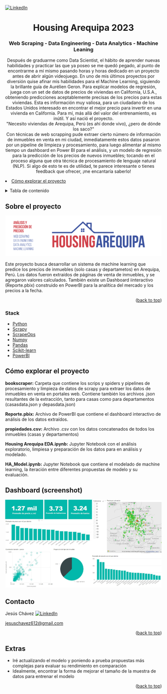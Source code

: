 <!-- Improved compatibility of back to top link: See: https://github.com/othneildrew/Best-README-Template/pull/73 -->
<a name="readme-top"></a>
<!--
*** Thanks for checking out the Best-README-Template. If you have a suggestion
*** that would make this better, please fork the repo and create a pull request
*** or simply open an issue with the tag "enhancement".
*** Don't forget to give the project a star!
*** Thanks again! Now go create something AMAZING! :D
-->




<!-- PROJECT SHIELDS -->
<!--
*** I'm using markdown "reference style" links for readability.
*** Reference links are enclosed in brackets [ ] instead of parentheses ( ).
*** See the bottom of this document for the declaration of the reference variables
*** for contributors-url, forks-url, etc. This is an optional, concise syntax you may use.
*** https://www.markdownguide.org/basic-syntax/#reference-style-links
-->

[![LinkedIn][linkedin-shield]][linkedin-url]


<h1 align="center">Housing Arequipa 2023</h1>
<h3 align="center">Web Scraping - Data Engineering - Data Analytics - Machine Leaning</h3>

  <p align="center">
    Después de graduarme como Data Scientist, el hábito de aprender nuevas habilidades y practicar las que ya poseo se me quedó pegado, al punto de encontrarme a mí mismo pasando horas y horas dedicado en un proyecto antes de abrir algún videojuego. En uno de mis últimos proyectos por diversión quise afinar mis habilidades para el Machine Learning, siguiendo la brillante guía de Aurélien Geron. Para explicar modelos de regresión, juega con un set de datos de precios de viviendas en California, U.S.A., obteniendo predicciones aceptablemente precisas de los precios para estas viviendas. Esta es información muy valiosa, para un ciudadano de los Estados Unidos interesado en encontrar el mejor precio para invertir en una vivienda en California. Para mí, más allá del valor del entrenamiento, es inútil. Y así nació el proyecto.<br />
    "Necesito viviendas de Arequipa, Perú (es ahí donde vivo), ¿pero de dónde los saco?"<br />
    Con técnicas de web scrapping pude extraer cierto número de información de inmuebles en venta en mi ciudad, inmediatamente estos datos pasaron por un pipeline de limpieza y procesamiento, para luego alimentar al mismo tiempo un dashboard en Power BI para el análisis, y un modelo de regresión para la predicción de los precios de nuevos inmuebles; tocando en el proceso alguna que otra técnica de procesamiento de lenguaje natural (NLP). Si algo de esto te es de utilidad, te parece interesante o tienes feedback que ofrecer, ¡me encantaría saberlo!
    <br />
    <li><a href="#cómo-explorar-el-proyecto">Cómo explorar el proyecto</a>
    <br />

  </p>
</div>



<!-- TABLE OF CONTENTS -->
<details>
  <summary>Tabla de contenido</summary>
  <ol>
    <li>
      <a href="#sobre-el-proyecto">Sobre el proyecto</a>
      <ul>
        <li><a href="#stack">Stack</a></li>
      </ul>
    </li>
    <li><a href="#cómo-explorar-el-proyecto">Cómo explorar el proyecto</a>
    <li><a href="#dashboard">Dashboard (screenshot)</a>
    <li><a href="#contacto">Contacto</a></li>
    <li><a href="#extras">Extras</a></li>
  </ol>
</details>



<!-- ABOUT THE PROJECT -->
## Sobre el proyecto

<img src="src/portada_housing-02.jpg"><br>

Este proyecto busca desarrollar un sistema de machine learning que predice los precios de inmuebles (solo casas y departametos) en Arequipa, Perú.
Los datos fueron extraídos de páginas de venta de inmuebles, y se agregaron valores calculados.
También existe un Dashboard iinteractivo (Reporte.pbix) construido en PowerBI para la analítica del mercado y los precios a la fecha.
<p align="right">(<a href="#readme-top">back to top</a>)</p>



### Stack

* [Python]
* [Scrapy]
* [ScrapeOps]
* [Numpy]
* [Pandas]
* [Scikit-learn]
* [PowerBI]



<!-- GETTING STARTED -->
## Cómo explorar el proyecto

**bookscraper:** Carpeta que contiene los scrips y spiders y pipelines de procesamiento y limpieza de datos de scrapy para extraer los datos de inmuebles en venta en portales web. Contiene también los archivos .json resultantes de la extracción, tanto para casas como para departamentos (casasdata.json y depasdata.json)<br>

**Reporte.pbix:** Archivo de PowerBI que contiene el dashboard interactivo de análisis de los datos extraídos.  <br>

**propiedades.csv:** Archivo .csv con los datos concatenados de todos los inmuebles (casas y departamentos)<br>

**Housing Arequipa EDA.ipynb:** Jupyter Notebook con el análisis exploratorio, limpiesa y preparación de los datos para en análisis y modelado. <br>

**HA_Model.ipynb:** Jupyter Notebook que contiene el modelado de machine learning, la iteración entre diferentes propuestas de modelo y su evaluación. <br>







<!-- ROADMAP -->
## Dashboard (screenshot)

<img src="src/Dashboard.JPG"><br>



<!-- CONTACT -->
## Contacto

Jesús Chávez      [![LinkedIn][linkedin-shield]][linkedin-url] <br>

jesuschavez612@gmail.com

<p align="right">(<a href="#readme-top">back to top</a>)</p>



<!-- ACKNOWLEDGMENTS -->
## Extras

* []()Iré actualizando el modelo y poniendo a prueba propuestas más complejas para evaluar su rendimiento en comparación <br>
* []() Idealmente, encontrar la forma de mejorar el tamaño de la muestra de datos para entrenar el modelo <br>


<p align="right">(<a href="#readme-top">back to top</a>)</p>



<!-- MARKDOWN LINKS & IMAGES -->
<!-- https://www.markdownguide.org/basic-syntax/#reference-style-links -->
[contributors-shield]: https://img.shields.io/github/contributors/github_username/repo_name.svg?style=for-the-badge
[contributors-url]: https://github.com/github_username/repo_name/graphs/contributors
[forks-shield]: https://img.shields.io/github/forks/github_username/repo_name.svg?style=for-the-badge
[forks-url]: https://github.com/github_username/repo_name/network/members
[stars-shield]: https://img.shields.io/github/stars/github_username/repo_name.svg?style=for-the-badge
[stars-url]: https://github.com/github_username/repo_name/stargazers
[issues-shield]: https://img.shields.io/github/issues/github_username/repo_name.svg?style=for-the-badge
[issues-url]: https://github.com/github_username/repo_name/issues
[license-shield]: https://img.shields.io/github/license/github_username/repo_name.svg?style=for-the-badge
[license-url]: https://github.com/github_username/repo_name/blob/master/LICENSE.txt
[linkedin-shield]: https://img.shields.io/badge/-LinkedIn-black.svg?style=for-the-badge&logo=linkedin&colorB=555
[linkedin-url]: https://www.linkedin.com/in/jes%C3%BAs-ch%C3%A1vez-52a315230/
[product-screenshot]: images/screenshot.png

[Python]: https://www.python.org/
[Scrapy]: https://scrapy.org/
[ScrapeOps]: https://scrapeops.io/
[Pandas]: https://pandas.pydata.org/
[Numpy]: https://numpy.org/
[PowerBI]: https://powerbi.microsoft.com/
[Scikit-learn]: https://scikit-learn.org/stable/

<!--
[Vue-url]: https://vuejs.org/
[Angular.io]: https://img.shields.io/badge/Angular-DD0031?style=for-the-badge&logo=angular&logoColor=white
[Angular-url]: https://angular.io/
[Svelte.dev]: https://img.shields.io/badge/Svelte-4A4A55?style=for-the-badge&logo=svelte&logoColor=FF3E00
[Svelte-url]: https://svelte.dev/
[Laravel.com]: https://img.shields.io/badge/Laravel-FF2D20?style=for-the-badge&logo=laravel&logoColor=white
[Laravel-url]: https://laravel.com
[Bootstrap.com]: https://img.shields.io/badge/Bootstrap-563D7C?style=for-the-badge&logo=bootstrap&logoColor=white
[Bootstrap-url]: https://getbootstrap.com
[JQuery.com]: https://img.shields.io/badge/jQuery-0769AD?style=for-the-badge&logo=jquery&logoColor=white
[JQuery-url]: https://jquery.com 
